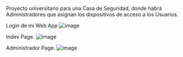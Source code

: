 Proyecto universitario para una Casa de Seguridad, donde habrá Administradores que asignan los dispositivos de acceso a los Usuarios.

Login de mi Web App
![image](https://user-images.githubusercontent.com/49128144/132264257-502fe128-fa73-40ca-99aa-9ca298344360.png)



Index Page.
![image](https://user-images.githubusercontent.com/49128144/132264307-3ef1c771-cf09-4797-bc0a-eeb47ade5607.png)



Administrador Page.
![image](https://user-images.githubusercontent.com/49128144/132264366-d9031c90-bbce-454f-873b-58f6ad1718e5.png)

